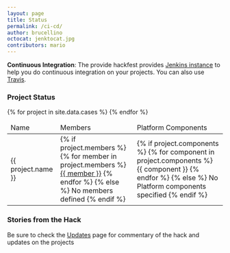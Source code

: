 ```yaml
---
layout: page
title: Status
permalink: /ci-cd/
author: brucellino
octocat: jenktocat.jpg
contributors: mario
---
```

<div class="row"></div>
<strong>Continuous Integration</strong>: The provide hackfest provides <a href="http://ci.sci-gaia.eu:8080">Jenkins instance</a> to help you do continuous integration on your projects. You can also use <a href="https://travis-ci.com">Travis</a>.
<h3>Project Status</h3>
<!-- all the projects table goes here -->
<table class="table">
<thead>
  <td>
    Name
  </td>
  <td>
    Members
  </td>
  <td>
    Platform Components
  </td>
</thead>
{% for project in site.data.cases %}
<tr>
  <td>{{ project.name }}</td>
  <td>
    {% if project.members %}
    {% for member in project.members %}
    <a href="https://githuub.com/{{project.member}}">{{ member }}</a>
    {% endfor %}
    {% else %}
    <span class="text-danger">No members defined</span>
    {% endif %}
  </td>
  <td>
    {% if project.components %}
    {% for component in project.components %}
    <span class="label label-primary">{{ component }}</span>
    {% endfor %}
    {% else %}
    No Platform components specified
    {% endif %}
  </td>
</tr>
{% endfor %}
</table>

<h3>Stories from the Hack</h3>
Be sure to check the <a href="{{ site.url }}/updates/">Updates</a> page for commentary of the hack and updates on the projects
